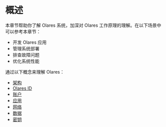 # 概述

本章节帮助你了解 Olares 系统，加深对 Olares 工作原理的理解。在以下场景中可以参考本章节：

- 开发 Olares 应用
- 管理系统部署
- 排查故障问题
- 优化系统性能

通过以下概念来理解 Olares：

- [架构](../architecture.md)
- [Olares ID](./olares-id.md)
- [账户](./account.md)
- [应用](./application.md)
- [网络](./network.md)
- [数据](./data.md)
- [密钥](./secrets.md)



